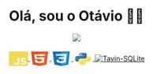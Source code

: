 <div align="center"><h1>Olá, sou o Otávio 👋😁</h1></div>

<div align="center">
  <a href="https://github.com/otaviorosa17">
  <img height="180em" src="https://github-readme-stats.vercel.app/api/top-langs/?username=otaviorosa17&layout=compact&langs_count=7&theme=gotham">
</div>
<div align="center" style="display: inline_block"><br>
  <img align="center" alt="Tavin-Js" height="30" width="40" src="https://raw.githubusercontent.com/devicons/devicon/master/icons/javascript/javascript-plain.svg">
  <img align="center" alt="Tavin-HTML" height="30" width="40" src="https://raw.githubusercontent.com/devicons/devicon/master/icons/html5/html5-original.svg">
  <img align="center" alt="Tavin-CSS" height="30" width="40" src="https://raw.githubusercontent.com/devicons/devicon/master/icons/css3/css3-original.svg">
  <img align="center" alt="Tavin-Python" height="30" width="40" src="https://raw.githubusercontent.com/devicons/devicon/master/icons/python/python-original.svg">
  <img align="center" alt="Tavin-SQLite" height="30" width="40" src="https://cdn.jsdelivr.net/gh/devicons/devicon/icons/sqlite/sqlite-original.svg">
</div>
